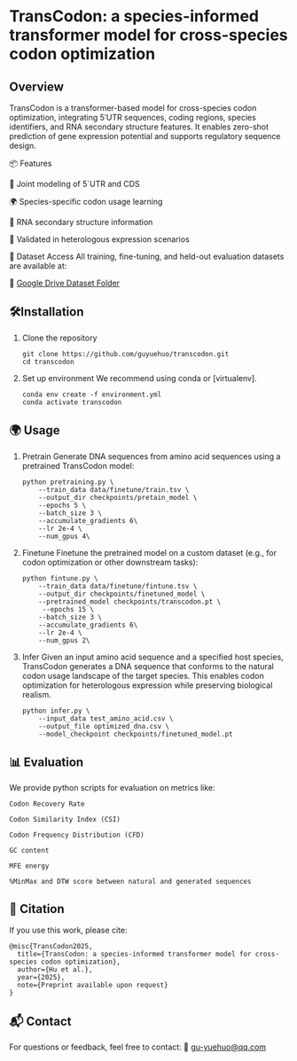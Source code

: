 
# TransCodon: a species-informed transformer model for cross-species codon optimization
## Overview
TransCodon is a transformer-based model for cross-species codon optimization, integrating 5′UTR sequences, coding regions, species identifiers, and RNA secondary structure features. It enables zero-shot prediction of gene expression potential and supports regulatory sequence design.

📦 Features

🧬 Joint modeling of 5`UTR and CDS

🌍 Species-specific codon usage learning

🔬 RNA secondary structure information

🧪 Validated in heterologous expression scenarios

📁 Dataset Access
All training, fine-tuning, and held-out evaluation datasets are available at:

🔗 [Google Drive Dataset Folder](https://drive.google.com/drive/folders/17ZKlxM0VF38s9eQXwpKJ6WlgmNMYsZjI?usp=drive_link)


## 🛠Installation
1. Clone the repository

    ``` 
    git clone https://github.com/guyuehuo/transcodon.git
    cd transcodon
   ```
   
2. Set up environment
We recommend using conda or [virtualenv].

    ``` 
    conda env create -f environment.yml
    conda activate transcodon
    ``` 
 
## 🌍 Usage

1. Pretrain
Generate DNA sequences from amino acid sequences using a pretrained TransCodon model:

    ```
    python pretraining.py \
        --train_data data/finetune/train.tsv \
        --output_dir checkpoints/pretain_model \
        --epochs 5 \
        --batch_size 3 \
        --accumulate_gradients 6\
        --lr 2e-4 \
        --num_gpus 4\
    ```

2. Finetune
Finetune the pretrained model on a custom dataset (e.g., for codon optimization or other downstream tasks):
    
    ```
    python fintune.py \
        --train_data data/finetune/fintune.tsv \
        --output_dir checkpoints/finetuned_model \
        --pretrained_model checkpoints/transcodon.pt \
         --epochs 15 \
        --batch_size 3 \
        --accumulate_gradients 6\
        --lr 2e-4 \
        --num_gpus 2\
    ```

3. Infer
Given an input amino acid sequence and a specified host species, TransCodon generates a DNA sequence that conforms to the natural codon usage landscape of the target species. This enables codon optimization for heterologous expression while preserving biological realism.
    
    ```
    python infer.py \
        --input_data test_amino_acid.csv \
        --output_file optimized_dna.csv \
        --model_checkpoint checkpoints/finetuned_model.pt
    ```

## 📊 Evaluation
We provide python scripts for evaluation on metrics like:

    Codon Recovery Rate
    
    Codon Similarity Index (CSI)
    
    Codon Frequency Distribution (CFD)
    
    GC content 
    
    MFE energy
    
    %MinMax and DTW score between natural and generated sequences
    
   
## 📄 Citation
If you use this work, please cite:

    @misc{TransCodon2025,
      title={TransCodon: a species-informed transformer model for cross-species codon optimization},
      author={Hu et al.},
      year={2025},
      note={Preprint available upon request}
    }

## 📬 Contact
For questions or feedback, feel free to contact:
📧 gu-yuehuo@qq.com

